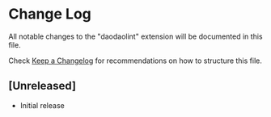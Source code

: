 # Change Log

All notable changes to the "daodaolint" extension will be documented in this file.

Check [Keep a Changelog](http://keepachangelog.com/) for recommendations on how to structure this file.

## [Unreleased]

- Initial release